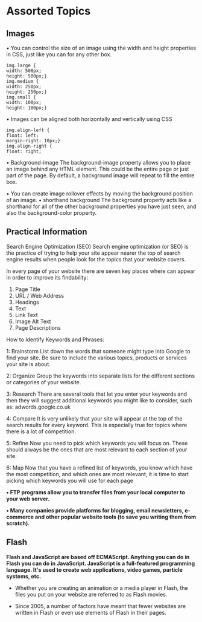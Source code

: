  # Assorted Topics

 ## **Images**

 •	You can control the size of an image using the width and height properties in CSS, just like you can for any other box.

```
img.large { 
width: 500px; 
height: 500px;} 
img.medium { 
width: 250px; 
height: 250px;}
img.small { 
width: 100px; 
height: 100px;}
```
•	Images can be aligned both horizontally and vertically using CSS
```
img.align-left {
float: left;
margin-right: 10px;}
img.align-right {
float: right;
```
•	Background-image
The background-image property allows you to place an image behind any HTML element. This could be the entire page or just part of the page. By default, a background image will repeat to fill the entire box.

•	You can create image rollover effects by moving the background position of an image.
•	shorthand background
The background property acts like a shorthand for all of the other background properties you have just seen, and also the background-color property.


## **Practical Information**

Search Engine Optimization (SEO)
Search engine optimization (or SEO) is the practice of trying to help your site appear nearer the top of search engine results when people look for the topics that your website covers.

In every page of your website there are seven key places where can appear in order to improve its findability:

1.	Page Title
2.	URL / Web Address
3.	Headings
4.	Text
5.	Link Text
6.	Image Alt Text
7.	Page Descriptions

How to Identify Keywords and Phrases:

1: Brainstorm List down the words that someone might type into Google to find your site. Be sure to include the various topics, products or services your site is about.

2: Organize Group the keywords into separate lists for the different sections or categories of your website.

3: Research There are several tools that let you enter your keywords and then they will suggest additional keywords you might like to consider, such as: adwords.google.co.uk

4: Compare It is very unlikely that your site will appear at the top of the search results for every keyword. This is especially true for topics where there is a lot of competition.

5: Refine Now you need to pick which keywords you will focus on. These should always be the ones that are most relevant to each section of your site.

6: Map Now that you have a refined list of keywords, you know which have the most competition, and which ones are most relevant, it is time to start picking which keywords you will use for each page

**•	FTP programs allow you to transfer files from your local computer to your web server.**

**•	 Many companies provide platforms for blogging, email newsletters, e-commerce and other popular website tools (to save you writing them from scratch).**


## **Flash**

**Flash and JavaScript are based off ECMAScript. Anything you can do in Flash you can do in JavaScript. JavaScript is a full-featured programming language. It's used to create web applications, video games, particle systems, etc.**

* Whether you are creating an animation or a media player in Flash, the files you put on your website are referred to as Flash movies.

* Since 2005, a number of factors have meant that fewer websites are written in Flash or even use elements of Flash in their pages.
